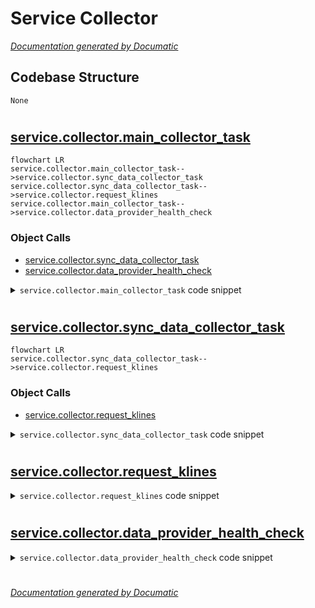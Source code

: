 # Service Collector

[_Documentation generated by Documatic_](https://www.documatic.com)

<!---Documatic-section-Codebase Structure-start--->
## Codebase Structure

<!---Documatic-block-system_architecture-start--->
```mermaid
None
```
<!---Documatic-block-system_architecture-end--->

# #
<!---Documatic-section-Codebase Structure-end--->

<!---Documatic-section-service.collector.main_collector_task-start--->
## [service.collector.main_collector_task](6-service_collector.md#service.collector.main_collector_task)

<!---Documatic-section-main_collector_task-start--->
```mermaid
flowchart LR
service.collector.main_collector_task-->service.collector.sync_data_collector_task
service.collector.sync_data_collector_task-->service.collector.request_klines
service.collector.main_collector_task-->service.collector.data_provider_health_check
```

### Object Calls

* [service.collector.sync_data_collector_task](6-service_collector.md#service.collector.sync_data_collector_task)
* [service.collector.data_provider_health_check](6-service_collector.md#service.collector.data_provider_health_check)

<!---Documatic-block-service.collector.main_collector_task-start--->
<details>
	<summary><code>service.collector.main_collector_task</code> code snippet</summary>

```python
async def main_collector_task():
    symbol = App.config['symbol']
    (startTime, endTime) = get_interval('1m')
    now_ts = now_timestamp()
    log.info(f'===> Start collector task. Timestamp {now_ts}. Interval [{startTime},{endTime}].')
    if data_provider_problems_exist():
        await data_provider_health_check()
        if data_provider_problems_exist():
            log.error(f'Problems with the data provider server found. No signaling, no trade. Will try next time.')
            return 1
    res = await sync_data_collector_task()
    if res > 0:
        log.error(f'Problem getting data from the server. No signaling, no trade. Will try next time.')
        return 1
    log.info(f'<=== End collector task.')
    return 0
```
</details>
<!---Documatic-block-service.collector.main_collector_task-end--->
<!---Documatic-section-main_collector_task-end--->

# #
<!---Documatic-section-service.collector.main_collector_task-end--->

<!---Documatic-section-service.collector.sync_data_collector_task-start--->
## [service.collector.sync_data_collector_task](6-service_collector.md#service.collector.sync_data_collector_task)

<!---Documatic-section-sync_data_collector_task-start--->
```mermaid
flowchart LR
service.collector.sync_data_collector_task-->service.collector.request_klines
```

### Object Calls

* [service.collector.request_klines](6-service_collector.md#service.collector.request_klines)

<!---Documatic-block-service.collector.sync_data_collector_task-start--->
<details>
	<summary><code>service.collector.sync_data_collector_task</code> code snippet</summary>

```python
async def sync_data_collector_task():
    data_sources = App.config.get('data_sources', [])
    symbols = [x.get('folder') for x in data_sources]
    if not symbols:
        symbols = [App.config['symbol']]
    missing_klines_counts = [App.analyzer.get_missing_klines_count(sym) for sym in symbols]
    tasks = [asyncio.create_task(request_klines(s, '1m', c)) for (c, s) in zip(missing_klines_counts, symbols)]
    results = {}
    timeout = 10
    for fut in asyncio.as_completed(tasks, timeout=timeout):
        res = None
        try:
            res = await fut
        except TimeoutError as te:
            log.warning(f'Timeout {timeout} seconds when requesting kline data.')
            return 1
        except Exception as e:
            log.warning(f'Exception when requesting kline data.')
            return 1
        if res and res.keys():
            results.update(res)
            try:
                added_count = App.analyzer.store_klines(res)
            except Exception as e:
                log.error(f'Error storing kline result in the database. Exception: {e}')
                return 1
        else:
            log.error('Received empty or wrong result from klines request.')
            return 1
    return 0
```
</details>
<!---Documatic-block-service.collector.sync_data_collector_task-end--->
<!---Documatic-section-sync_data_collector_task-end--->

# #
<!---Documatic-section-service.collector.sync_data_collector_task-end--->

<!---Documatic-section-service.collector.request_klines-start--->
## [service.collector.request_klines](6-service_collector.md#service.collector.request_klines)

<!---Documatic-section-request_klines-start--->
<!---Documatic-block-service.collector.request_klines-start--->
<details>
	<summary><code>service.collector.request_klines</code> code snippet</summary>

```python
async def request_klines(symbol, freq, limit):
    klines_per_request = 400
    now_ts = now_timestamp()
    (startTime, endTime) = get_interval(freq)
    klines = []
    try:
        if limit <= klines_per_request:
            klines = App.client.get_klines(symbol=symbol, interval=freq, limit=limit, endTime=now_ts)
        else:
            start_ts = now_ts - (limit + 1) * 60000
            klines = App.client.get_historical_klines(symbol=symbol, interval=freq, start_str=start_ts, end_str=now_ts)
    except BinanceRequestException as bre:
        log.error(f'BinanceRequestException while requesting klines: {bre}')
        return {}
    except BinanceAPIException as bae:
        log.error(f'BinanceAPIException while requesting klines: {bae}')
        return {}
    except Exception as e:
        log.error(f'Exception while requesting klines: {e}')
        return {}
    klines_full = [kl for kl in klines if kl[0] < startTime]
    last_full_kline = klines_full[-1]
    last_full_kline_ts = last_full_kline[0]
    if last_full_kline_ts != startTime - 60000:
        log.error(f'UNEXPECTED RESULT: Last full kline timestamp {last_full_kline_ts} is not equal to previous full interval start {startTime - 60000}. Maybe some results are missing and there are gaps.')
    return {symbol: klines_full}
```
</details>
<!---Documatic-block-service.collector.request_klines-end--->
<!---Documatic-section-request_klines-end--->

# #
<!---Documatic-section-service.collector.request_klines-end--->

<!---Documatic-section-service.collector.data_provider_health_check-start--->
## [service.collector.data_provider_health_check](6-service_collector.md#service.collector.data_provider_health_check)

<!---Documatic-section-data_provider_health_check-start--->
<!---Documatic-block-service.collector.data_provider_health_check-start--->
<details>
	<summary><code>service.collector.data_provider_health_check</code> code snippet</summary>

```python
async def data_provider_health_check():
    symbol = App.config['symbol']
    system_status = App.client.get_system_status()
    if not system_status or system_status.get('status') != 0:
        App.server_status = 1
        return 1
    App.server_status = 0
    return 0
```
</details>
<!---Documatic-block-service.collector.data_provider_health_check-end--->
<!---Documatic-section-data_provider_health_check-end--->

# #
<!---Documatic-section-service.collector.data_provider_health_check-end--->

[_Documentation generated by Documatic_](https://www.documatic.com)